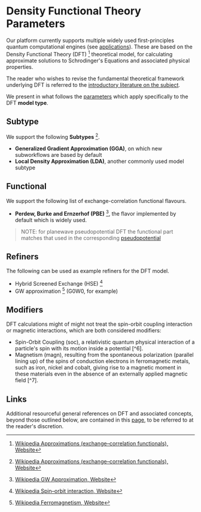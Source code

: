 # Density Functional Theory Parameters
 
Our platform currently supports multiple widely used first-principles quantum computational engines (see [applications](../../software-directory/overview.md)). These are based on the Density Functional Theory (DFT) [^1] theoretical model, for calculating approximate solutions to Schrodinger's Equations and associated physical properties.
 
The reader who wishes to revise the fundamental theoretical framework underlying DFT is referred to the [introductory literature on the subject](references.md).

We present in what follows the [parameters](../parameters.md) which apply specifically to the DFT **model type**.

## Subtype

We support the following **Subtypes** [^1].

- **Generalized Gradient Approximation (GGA)**, on which new subworkflows are based by default
- **Local Density Approximation (LDA)**, another commonly used model subtype

## Functional

We support the following list of exchange-correlation functional flavours.

- **Perdew, Burke and Ernzerhof (PBE)** [^3], the flavor implemented by default which is widely used.

> NOTE: for planewave pseudopotential DFT the functional part matches that used in the corresponding [pseudopotential](../../methods/pseudopotential/overview.md)

## Refiners

The following can be used as example refiners for the DFT model.

- Hybrid Screened Exchange (HSE) [^4] 
- GW approximation [^5] (G0W0, for example)   

## Modifiers

DFT calculations might of might not treat the spin-orbit coupling interaction or magnetic interactions, which are both considered modifiers:

- Spin-Orbit Coupling (soc), a relativistic quantum physical interaction of a particle's spin with its motion inside a potential [^6]. 
- Magnetism (magn), resulting from the spontaneous polarization (parallel lining up) of the spins of conduction electrons in ferromagnetic metals, such as iron, nickel and cobalt, giving rise to a magnetic moment in these materials even in the absence of an externally applied magnetic field [^7].

## Links

Additional resourceful general references on DFT and associated concepts, beyond those outlined below, are contained in this [page](references.md), to be referred to at the reader's discretion.

[^1]: [Wikipedia Approximations (exchange–correlation functionals), Website](https://en.wikipedia.org/wiki/Density_functional_theory#Approximations_(exchange%E2%80%93correlation_functionals))
[^1]: [J.P. Perdew, K. Burke, M. Ernzerhof: "Generalized Gradient Approximation Made Simple"; Phys. Rev. Lett. 77, 3865 (1996)](https://users.wfu.edu/natalie/s11phy752/lecturenote/PhysRevLett.77.3865.pdf)
[^2]: [Wikipedia Hybrid Screened Exchange, Website](https://en.wikipedia.org/wiki/Hybrid_functional#HSE)
[^3]: [Wikipedia GW Approximation, Website](https://en.wikipedia.org/wiki/GW_approximation)
[^4]: [Wikipedia Spin–orbit interaction, Website](https://en.wikipedia.org/wiki/Spin%E2%80%93orbit_interaction)
[^5]: [Wikipedia Ferromagnetism, Website](https://en.wikipedia.org/wiki/Ferromagnetism)

